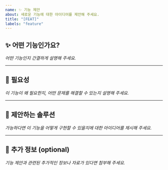 ```yaml
---
name: ✨ 기능 제안
about: 새로운 기능에 대한 아이디어를 제안해 주세요.
title: "[FEAT]"
labels: "feature"
---
```


## ✨ 어떤 기능인가요?

_어떤 기능인지 간결하게 설명해 주세요._

---

## 📜 필요성

_이 기능이 왜 필요한지, 어떤 문제를 해결할 수 있는지 설명해 주세요._

---

## 🚀 제안하는 솔루션

_가능하다면 이 기능을 어떻게 구현할 수 있을지에 대한 아이디어를 제시해 주세요._

---

## 📌 추가 정보 (optional)

_기능 제안과 관련된 추가적인 정보나 자료가 있다면 첨부해 주세요._
